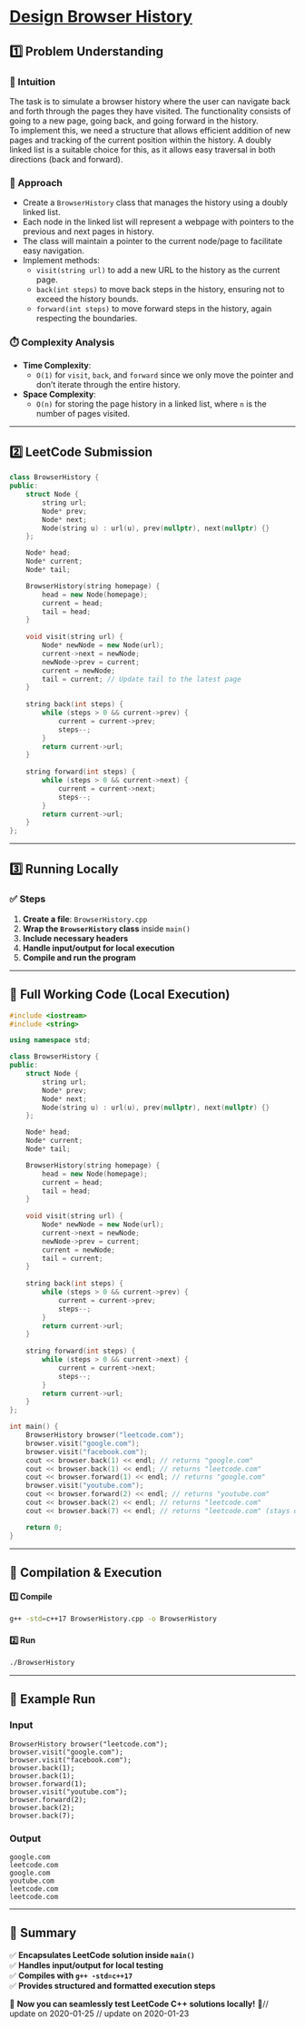 # **[Design Browser History](https://leetcode.com/problems/design-browser-history/description/)**  

## **1️⃣ Problem Understanding**  
### **📌 Intuition**  
The task is to simulate a browser history where the user can navigate back and forth through the pages they have visited. The functionality consists of going to a new page, going back, and going forward in the history.  
To implement this, we need a structure that allows efficient addition of new pages and tracking of the current position within the history. A doubly linked list is a suitable choice for this, as it allows easy traversal in both directions (back and forward).

### **🚀 Approach**  
- Create a `BrowserHistory` class that manages the history using a doubly linked list.
- Each node in the linked list will represent a webpage with pointers to the previous and next pages in history.
- The class will maintain a pointer to the current node/page to facilitate easy navigation.
- Implement methods:
  - `visit(string url)` to add a new URL to the history as the current page.
  - `back(int steps)` to move back steps in the history, ensuring not to exceed the history bounds.
  - `forward(int steps)` to move forward steps in the history, again respecting the boundaries.
  
### **⏱️ Complexity Analysis**  
- **Time Complexity**:  
  - `O(1)` for `visit`, `back`, and `forward` since we only move the pointer and don’t iterate through the entire history.
- **Space Complexity**:  
  - `O(n)` for storing the page history in a linked list, where `n` is the number of pages visited.

---  

## **2️⃣ LeetCode Submission**  
```cpp
class BrowserHistory {
public:
    struct Node {
        string url;
        Node* prev;
        Node* next;
        Node(string u) : url(u), prev(nullptr), next(nullptr) {}
    };

    Node* head;
    Node* current;
    Node* tail;

    BrowserHistory(string homepage) {
        head = new Node(homepage);
        current = head;
        tail = head;
    }
    
    void visit(string url) {
        Node* newNode = new Node(url);
        current->next = newNode;
        newNode->prev = current;
        current = newNode;
        tail = current; // Update tail to the latest page
    }
    
    string back(int steps) {
        while (steps > 0 && current->prev) {
            current = current->prev;
            steps--;
        }
        return current->url;
    }
    
    string forward(int steps) {
        while (steps > 0 && current->next) {
            current = current->next;
            steps--;
        }
        return current->url;
    }
};
```  

---  

## **3️⃣ Running Locally**  
### **✅ Steps**  
1. **Create a file**: `BrowserHistory.cpp`  
2. **Wrap the `BrowserHistory` class** inside `main()`  
3. **Include necessary headers**  
4. **Handle input/output for local execution**  
5. **Compile and run the program**  

---  

## **📝 Full Working Code (Local Execution)**  
```cpp
#include <iostream>
#include <string>

using namespace std;

class BrowserHistory {
public:
    struct Node {
        string url;
        Node* prev;
        Node* next;
        Node(string u) : url(u), prev(nullptr), next(nullptr) {}
    };

    Node* head;
    Node* current;
    Node* tail;

    BrowserHistory(string homepage) {
        head = new Node(homepage);
        current = head;
        tail = head;
    }
    
    void visit(string url) {
        Node* newNode = new Node(url);
        current->next = newNode;
        newNode->prev = current;
        current = newNode;
        tail = current; 
    }
    
    string back(int steps) {
        while (steps > 0 && current->prev) {
            current = current->prev;
            steps--;
        }
        return current->url;
    }
    
    string forward(int steps) {
        while (steps > 0 && current->next) {
            current = current->next;
            steps--;
        }
        return current->url;
    }
};

int main() {
    BrowserHistory browser("leetcode.com");
    browser.visit("google.com");
    browser.visit("facebook.com");
    cout << browser.back(1) << endl; // returns "google.com"
    cout << browser.back(1) << endl; // returns "leetcode.com"
    cout << browser.forward(1) << endl; // returns "google.com"
    browser.visit("youtube.com");
    cout << browser.forward(2) << endl; // returns "youtube.com"
    cout << browser.back(2) << endl; // returns "leetcode.com"
    cout << browser.back(7) << endl; // returns "leetcode.com" (stays on the first page)

    return 0;
}
```  

---  

## **🔧 Compilation & Execution**  
#### **1️⃣ Compile**  
```bash
g++ -std=c++17 BrowserHistory.cpp -o BrowserHistory
```  

#### **2️⃣ Run**  
```bash
./BrowserHistory
```  

---  

## **🎯 Example Run**  
### **Input**  
```
BrowserHistory browser("leetcode.com");
browser.visit("google.com");
browser.visit("facebook.com");
browser.back(1);
browser.back(1);
browser.forward(1);
browser.visit("youtube.com");
browser.forward(2);
browser.back(2);
browser.back(7);
```  
### **Output**  
```
google.com
leetcode.com
google.com
youtube.com
leetcode.com
leetcode.com
```  

---  

## **📌 Summary**  
✅ **Encapsulates LeetCode solution inside `main()`**  
✅ **Handles input/output for local testing**  
✅ **Compiles with `g++ -std=c++17`**  
✅ **Provides structured and formatted execution steps**  

🚀 **Now you can seamlessly test LeetCode C++ solutions locally!** 🚀// update on 2020-01-25
// update on 2020-01-23
